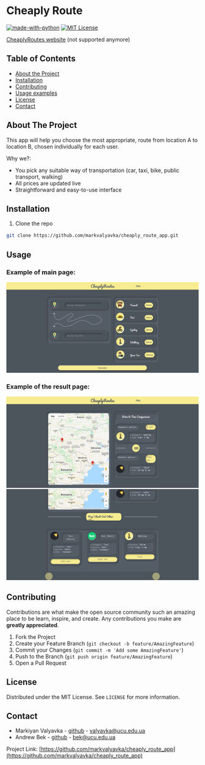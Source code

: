 # Cheaply Route
[![made-with-python][made-with-python-shield]][made-with-python-url]
[![MIT License][license-shield]][license-url]

[CheaplyRoutes website](https://cheaplyroutes.herokuapp.com/) (not supported anymore)



<!-- TABLE OF CONTENTS -->
## Table of Contents

* [About the Project](#about-the-project)
* [Installation](#installation)
* [Contributing](#contributing)
* [Usage examples](#usage)
* [License](#license)
* [Contact](#contact)


<!-- ABOUT THE PROJECT -->
## About The Project

This app will help you choose the most appropriate, route from location A to location B, chosen individually for each user.

Why we?:
* You pick any suitable way of transportation (car, taxi, bike, public transport, walking)
* All prices are updated live
* Straightforward and easy-to-use interface




<!-- INSTALLATION -->
## Installation

1. Clone the repo
```sh
git clone https://github.com/markvalyavka/cheaply_route_app.git
```


<!-- USAGE EXAMPLES -->
## Usage
### Example of main page:
![Приклад головної сторінки](https://github.com/markvalyavka/cheaply_route_app/blob/master/examples/main_page.png)
### Example of the result page:
![Приклад результату](https://github.com/markvalyavka/cheaply_route_app/blob/master/examples/result_page.png)
![Приклад результату](https://github.com/markvalyavka/cheaply_route_app/blob/master/examples/result_page_2.png)




<!-- CONTRIBUTING -->
## Contributing

Contributions are what make the open source community such an amazing place to be learn, inspire, and create. Any contributions you make are **greatly appreciated**.

1. Fork the Project
2. Create your Feature Branch (`git checkout -b feature/AmazingFeature`)
3. Commit your Changes (`git commit -m 'Add some AmazingFeature'`)
4. Push to the Branch (`git push origin feature/AmazingFeature`)
5. Open a Pull Request



<!-- LICENSE -->
## License

Distributed under the MIT License. See `LICENSE` for more information.



<!-- CONTACT -->
## Contact

- Markiyan Valyavka - [github](https://github.com/markvalyavka) - valyavka@ucu.edu.ua
- Andrew Bek - [github](https://github.com/ReyBroncas) - bek@ucu.edu.ua

Project Link: [https://github.com/markvalyavka/cheaply_route_app](https://github.com/markvalyavka/cheaply_route_app)




<!-- MARKDOWN LINKS & IMAGES -->
<!-- https://www.markdownguide.org/basic-syntax/#reference-style-links -->
[made-with-python-shield]: https://img.shields.io/badge/Made%20with-Python-1f425f.svg
[made-with-python-url]: https://www.python.org/
[contributors-shield]: https://img.shields.io/github/contributors/Naereen/StrapDown.js.svg
[contributors-url]: https://github.com/markvalyavka/cheaply_route_app/graphs/contributors
[forks-shield]: https://img.shields.io/github/forks/othneildrew/Best-README-Template.svg?style=flat-square
[forks-url]: https://github.com/othneildrew/Best-README-Template/network/members
[stars-shield]: https://img.shields.io/github/stars/othneildrew/Best-README-Template.svg?style=flat-square
[stars-url]: https://github.com/othneildrew/Best-README-Template/stargazers
[issues-shield]: https://img.shields.io/github/issues/Naereen/StrapDown.js.svg
[issues-url]: https://github.com/markvalyavka/cheaply_route_app/issues
[license-shield]: https://img.shields.io/badge/License-MIT-blue.svg
[license-url]: https://github.com/markvalyavka/cheaply_route_app/blob/master/LICENSE
[product-screenshot]: images/screenshot.png
